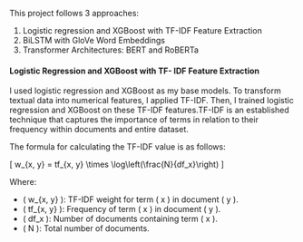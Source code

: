 This project follows 3 approaches:
1. Logistic regression and XGBoost with TF-IDF Feature Extraction
2. BiLSTM with GloVe Word Embeddings
3. Transformer Architectures: BERT and RoBERTa

#### Logistic Regression and XGBoost with TF- IDF Feature Extraction

I used logistic regression and XGBoost as my base models. To transform textual data into numerical features, I applied TF-IDF. Then, I trained logistic regression and XGBoost on these TF-IDF features.TF-IDF is an established technique that captures the importance of terms in relation to their frequency within documents and entire dataset.

The formula for calculating the TF-IDF value is as follows:

\[
w_{x, y} = tf_{x, y} \times \log\left(\frac{N}{df_x}\right)
\]

Where:
- \( w_{x, y} \): TF-IDF weight for term \( x \) in document \( y \).
- \( tf_{x, y} \): Frequency of term \( x \) in document \( y \).
- \( df_x \): Number of documents containing term \( x \).
- \( N \): Total number of documents.
